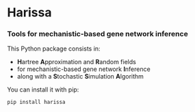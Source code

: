 # Harissa

### Tools for mechanistic-based gene network inference

This Python package consists in:
- **H**artree **A**pproximation and **R**andom fields
- for mechanistic-based gene network **I**nference
- along with a **S**tochastic **S**imulation **A**lgorithm

You can install it with pip:
    
    pip install harissa